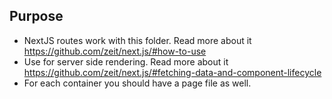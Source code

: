 ## Purpose

* NextJS routes work with this folder. Read more about it https://github.com/zeit/next.js/#how-to-use
* Use for server side rendering. Read more about it https://github.com/zeit/next.js/#fetching-data-and-component-lifecycle
* For each container you should have a page file as well.
